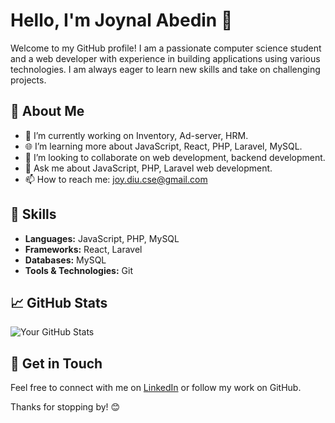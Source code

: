 # Hello, I'm Joynal Abedin 👋

Welcome to my GitHub profile! I am a passionate computer science student and a web developer with experience in building applications using various technologies. I am always eager to learn new skills and take on challenging projects.

## 🌱 About Me

- 🔭 I’m currently working on Inventory, Ad-server, HRM.
- 🌐 I’m learning more about JavaScript, React, PHP, Laravel, MySQL.
- 🤝 I’m looking to collaborate on web development, backend development.
- 💬 Ask me about JavaScript, PHP, Laravel web development.
- 📫 How to reach me: joy.diu.cse@gmail.com

## 💼 Skills

- **Languages:** JavaScript, PHP, MySQL
- **Frameworks:** React, Laravel
- **Databases:** MySQL
- **Tools & Technologies:** Git

## 📈 GitHub Stats

![Your GitHub Stats](https://github-readme-stats.vercel.app/api?username=joydiucse&show_icons=true&theme=radical)
<!--
## 📂 Projects

Here are a few of my notable projects:

- [**Project Name**](link_to_your_project) - A brief description of what the project is about.
- [**Project Name**](link_to_your_project) - A brief description of what the project is about.
- [**Project Name**](link_to_your_project) - A brief description of what the project is about.
-->
## 🌟 Get in Touch

Feel free to connect with me on [LinkedIn](https://www.linkedin.com/in/joynal-abedin-cse/) or follow my work on GitHub. 

Thanks for stopping by! 😊

